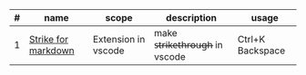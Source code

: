 | # | name | scope | description | usage
-|-|-|-|-
| 1 | [Strike for markdown](https://marketplace.visualstudio.com/items?itemName=artdiniz.strike-vscode) | Extension in vscode| make s̶t̶r̶i̶k̶e̶t̶h̶r̶o̶u̶g̶h̶ in vscode | Ctrl+K Backspace 